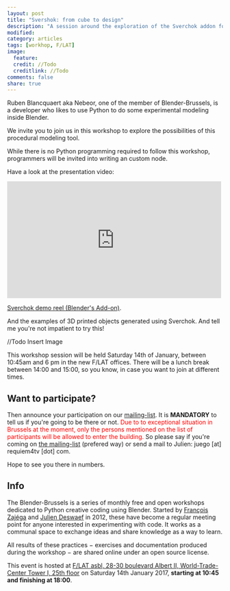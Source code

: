 ```yaml
---
layout: post
title: "Svershok: from cube to design"
description: "A session around the exploration of the Sverchok addon for Blender"
modified:
category: articles
tags: [workhop, F/LAT]
image:
  feature:
  credit: //Todo
  creditlink: //Todo
comments: false
share: true
---
```


Ruben Blancquaert aka Nebeor, one of the member of Blender-Brussels, is a developer who likes to use Python to do some experimental modeling inside Blender.

We invite you to join us in this workshop to explore the possibilities of this procedural modeling tool.

While there is no Python programming required to follow this workshop, programmers will be invited into writing an custom node.

Have a look at the presentation video:

<iframe src="https://www.youtube.com/embed/5iECfOBOhAE" width="500" height="273" frameborder="0" webkitallowfullscreen mozallowfullscreen allowfullscreen></iframe>
<p><a href="https://www.youtube.com/watch?v=5iECfOBOhAE"> Sverchok demo reel (Blender&#039;s Add-on)</a>.</p>

And the examples of 3D printed objects generated using Sverchok. And tell me you're not impatient to try this!

//Todo Insert Image

This workshop session will be held Saturday 14th of January, between 10:45am and 6 pm in the new F/LAT offices. There will be a lunch break between 14:00 and 15:00, so you know, in case you want to join at different times.

## Want to participate?

Then announce your participation on our [mailing-list](http://lurk.org/groups/blender-brussels/). It is **MANDATORY** to tell us if you're going to be there or not. <span style="color:red">Due to to exceptional situation in Brussels at the moment, only the persons mentioned on the list of participants will be allowed to enter the building.</span> So please say if you're coming on [the mailing-list](http://lurk.org/groups/blender-brussels/) (prefered way) or send a mail to Julien: juego [at] requiem4tv [dot] com.

Hope to see you there in numbers.

## Info

The Blender-Brussels is a series of monthly free and open workshops dedicated to Python creative coding using Blender. Started by [François Zajéga](http://frankiezafe.org) and [Julien Deswaef](http://xuv.be) in 2012, these have become a regular meeting point for anyone interested in experimenting with code. It works as a communal space to exchange ideas and share knowledge as a way to learn.

All results of these practices − exercises and documentation produced during the workshop − are shared online under an open source license.

This event is hosted at [F/LAT asbl, 28-30 boulevard Albert II, World-Trade-Center Tower I, 25th floor](http://osm.org/go/0EoTliUnh-?m=) on Saturday 14th January 2017, **starting at 10:45 and finishing at 18:00**.

<div style="clear: both;"></div>
